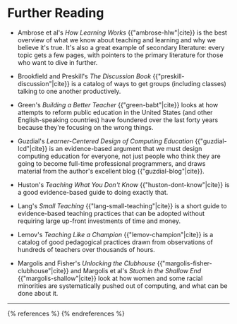 # Further Reading

*   Ambrose et al's *How Learning Works* {{"ambrose-hlw"|cite}} is
    the best overview of what we know about teaching and learning and
    why we believe it's true.  It's also a great example of secondary
    literature: every topic gets a few pages, with pointers to the
    primary literature for those who want to dive in further.

*   Brookfield and Preskill's *The Discussion Book*
    {{"preskill-discussion"|cite}} is a catalog of ways to get groups
    (including classes) talking to one another productively.

*   Green's *Building a Better Teacher* {{"green-babt"|cite}} looks
    at how attempts to reform public education in the United States (and
    other English-speaking countries) have foundered over the last forty
    years because they're focusing on the wrong things.

*   Guzdial's *Learner-Centered Design of Computing Education*
    {{"guzdial-lcd"|cite}} is an evidence-based argument that we must
    design computing education for everyone, not just people who think
    they are going to become full-time professional programmers, and
    draws material from the author's excellent blog {{"guzdial-blog"|cite}}.

*   Huston's *Teaching What You Don't Know*
    {{"huston-dont-know"|cite}} is a good evidence-based guide to doing
    exactly that.

*   Lang's *Small Teaching* {{"lang-small-teaching"|cite}} is a
    short guide to evidence-based teaching practices that can be adopted
    without requiring large up-front investments of time and money.

*   Lemov's *Teaching Like a Champion* {{"lemov-champion"|cite}} is
    a catalog of good pedagogical practices drawn from observations of
    hundreds of teachers over thousands of hours.

*   Margolis and Fisher's *Unlocking the Clubhouse*
    {{"margolis-fisher-clubhouse"|cite}} and Margolis et al's
    *Stuck in the Shallow End* {{"margolis-shallow"|cite}} look at
    how women and some racial minorities are systematically pushed out
    of computing, and what can be done about it.

----

{% references %} {% endreferences %}
